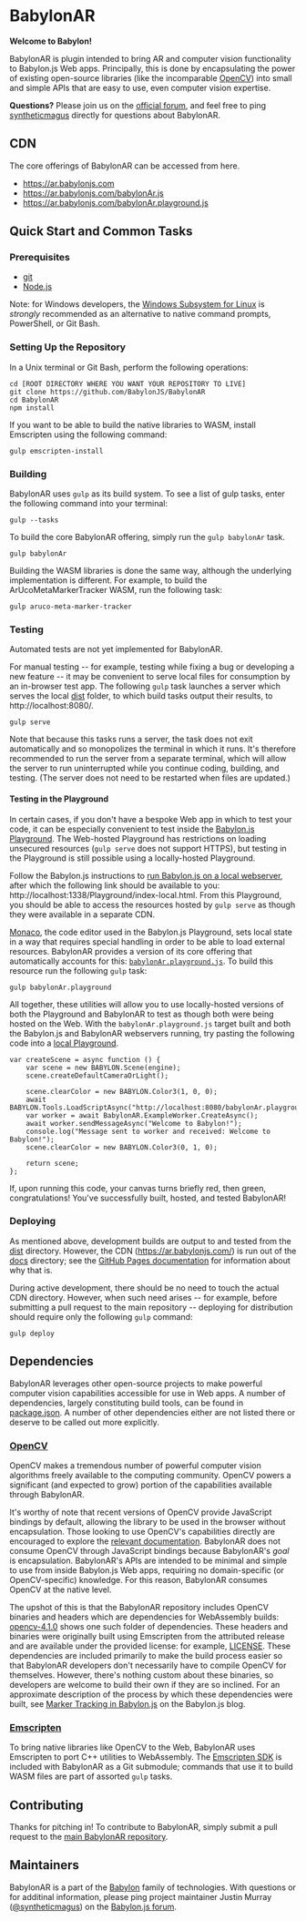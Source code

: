 # BabylonAR

**Welcome to Babylon!**

BabylonAR is plugin intended to bring AR and computer vision functionality to Babylon.js Web apps.
Principally, this is done by encapsulating the power of existing open-source libraries (like the 
incomparable [OpenCV](https://opencv.org/)) into small and simple APIs that are easy to use, even
computer vision expertise.

**Questions?** Please join us on the [official forum](https://forum.babylonjs.com/), and feel free
to ping [syntheticmagus](https://forum.babylonjs.com/u/syntheticmagus) directly for questions about
BabylonAR.

## CDN

The core offerings of BabylonAR can be accessed from here.

- https://ar.babylonjs.com
- https://ar.babylonjs.com/babylonAr.js
- https://ar.babylonjs.com/babylonAr.playground.js

## Quick Start and Common Tasks

### Prerequisites
- [git](https://git-scm.com/)
- [Node.js](https://nodejs.org)

Note: for Windows developers, the 
[Windows Subsystem for Linux](https://docs.microsoft.com/en-us/windows/wsl/install-win10) is 
*strongly* recommended as an alternative to native command prompts, PowerShell, or Git Bash.

### Setting Up the Repository

In a Unix terminal or Git Bash, perform the following operations:

```
cd [ROOT DIRECTORY WHERE YOU WANT YOUR REPOSITORY TO LIVE]
git clone https://github.com/BabylonJS/BabylonAR
cd BabylonAR
npm install
```

If you want to be able to build the native libraries to WASM, install Emscripten using the 
following command:

```
gulp emscripten-install
```

### Building

BabylonAR uses `gulp` as its build system. To see a list of gulp tasks, enter the following 
command into your terminal:

```
gulp --tasks
```

To build the core BabylonAR offering, simply run the `gulp babylonAr` task.

```
gulp babylonAr
```

Building the WASM libraries is done the same way, although the underlying implementation is 
different. For example, to build the ArUcoMetaMarkerTracker WASM, run the following task:

```
gulp aruco-meta-marker-tracker
```

### Testing

Automated tests are not yet implemented for BabylonAR.

For manual testing -- for example, testing while fixing a bug or developing a new feature -- 
it may be convenient to serve local files for consumption by an in-browser test app. The
following `gulp` task launches a server which serves the local [dist](dist) folder, to which 
build tasks output their results, to http://localhost:8080/.

```
gulp serve
```

Note that because this tasks runs a server, the task does not exit automatically and so 
monopolizes the terminal in which it runs. It's therefore recommended to run the server from
a separate terminal, which will allow the server to run uninterrupted while you continue
coding, building, and testing. (The server does not need to be restarted when files are 
updated.)

#### Testing in the Playground

In certain cases, if you don't have a bespoke Web app in which to test your code, it can be
especially convenient to test inside the [Babylon.js Playground](https://www.babylonjs-playground.com/).
The Web-hosted Playground has restrictions on loading unsecured resources (`gulp serve` does not 
support HTTPS), but testing in the Playground is still possible using a locally-hosted Playground.

Follow the Babylon.js instructions to 
[run Babylon.js on a local webserver](https://doc.babylonjs.com/how_to/how_to_start#webserver),
after which the following link should be available to you: 
http://localhost:1338/Playground/index-local.html. From this Playground, you should be able to
access the resources hosted by `gulp serve` as though they were available in a separate CDN.

[Monaco](https://github.com/Microsoft/monaco-editor), the code editor used in the Babylon.js
Playground, sets local state in a way that requires special handling in order to be able to
load external resources. BabylonAR provides a version of its core offering that automatically 
accounts for this: [`babylonAr.playground.js`](dist/babylonAr.playground.js). To build this resource
run the following `gulp` task:

```
gulp babylonAr.playground
```

All together, these utilities will allow you to use locally-hosted versions of both the Playground
and BabylonAR to test as though both were being hosted on the Web. With the `babylonAr.playground.js`
target built and both the Babylon.js and BabylonAR webservers running, try pasting the following 
code into a [local Playground](http://localhost:1338/Playground/index-local.html).

```
var createScene = async function () {
    var scene = new BABYLON.Scene(engine);
    scene.createDefaultCameraOrLight();

    scene.clearColor = new BABYLON.Color3(1, 0, 0);
    await BABYLON.Tools.LoadScriptAsync("http://localhost:8080/babylonAr.playground.js");
    var worker = await BabylonAR.ExampleWorker.CreateAsync();
    await worker.sendMessageAsync("Welcome to Babylon!");
    console.log("Message sent to worker and received: Welcome to Babylon!");
    scene.clearColor = new BABYLON.Color3(0, 1, 0);

    return scene;
};
```

If, upon running this code, your canvas turns briefly red, then green, congratulations! You've 
successfully built, hosted, and tested BabylonAR!

### Deploying

As mentioned above, development builds are output to and tested from the [dist](dist) directory.
However, the CDN (https://ar.babylonjs.com/) is run out of the [docs](docs) directory; see the
[GitHub Pages documentation](https://help.github.com/en/articles/configuring-a-publishing-source-for-github-pages)
for information about why that is.

During active development, there should be no need to touch the actual CDN directory. However,
when such need arises -- for example, before submitting a pull request to the main repository --
deploying for distribution should require only the following `gulp` command:

```
gulp deploy
```

## Dependencies

BabylonAR leverages other open-source projects to make powerful computer vision capabilities
accessible for use in Web apps. A number of dependencies, largely constituting build tools, can
be found in [package.json](package.json). A number of other dependencies either are not listed
there or deserve to be called out more explicitly.

### [OpenCV](https://opencv.org/)

OpenCV makes a tremendous number of powerful computer vision algorithms 
freely available to the computing community. OpenCV powers a significant (and expected to grow)
portion of the capabilities available through BabylonAR.

It's worthy of note that recent versions of OpenCV provide JavaScript bindings by default, 
allowing the library to be used in the browser without encapsulation. Those looking to use
OpenCV's capabilities directly are encouraged to explore the 
[relevant documentation](https://docs.opencv.org/4.1.0/d5/d10/tutorial_js_root.html). BabylonAR
does not consume OpenCV through JavaScript bindings because BabylonAR's *goal* is encapsulation.
BabylonAR's APIs are intended to be minimal and simple to use from inside Babylon.js Web apps,
requiring no domain-specific (or OpenCV-specific) knowledge. For this reason, BabylonAR consumes
OpenCV at the native level.

The upshot of this is that the BabylonAR repository includes OpenCV binaries and headers which 
are dependencies for WebAssembly builds: [opencv-4.1.0](src/cpp/aruco-meta-marker-tracker/extern/opencv-4.1.0)
shows one such folder of dependencies. These headers and binaries were originally built using 
Emscripten from the attributed release and are available under the provided license: for example,
[LICENSE](C:\repos\babylon\BabylonAR\src\cpp\aruco-meta-marker-tracker\extern\opencv-4.1.0). These
dependencies are included primarily to make the build process easier so that BabylonAR developers
don't necessarily have to compile OpenCV for themselves. However, there's nothing custom about 
these binaries, so developers are welcome to build their own if they are so inclined. For an
approximate description of the process by which these dependencies were built, see
[Marker Tracking in Babylon.js](https://medium.com/@babylonjs/marker-tracking-in-babylon-js-ce99490be1dd)
on the Babylon.js blog.

### [Emscripten](https://emscripten.org/)

To bring native libraries like OpenCV to the Web, BabylonAR uses Emscripten
to port C++ utilities to WebAssembly. The [Emscripten SDK](https://github.com/emscripten-core/emsdk)
is included with BabylonAR as a Git submodule; commands that use it to build WASM files are 
part of assorted `gulp` tasks.

## Contributing

Thanks for pitching in! To contribute to BabylonAR, simply submit a pull request to the 
[main BabylonAR repository](https://github.com/BabylonJS/BabylonAR).

## Maintainers

BabylonAR is a part of the [Babylon](https://www.babylonjs.com/) family of technologies.
With questions or for additinal information, please ping project maintainer Justin Murray 
([@syntheticmagus](https://twitter.com/syntheticmagus)) on the 
[Babylon.js forum](https://forum.babylonjs.com/u/syntheticmagus).
